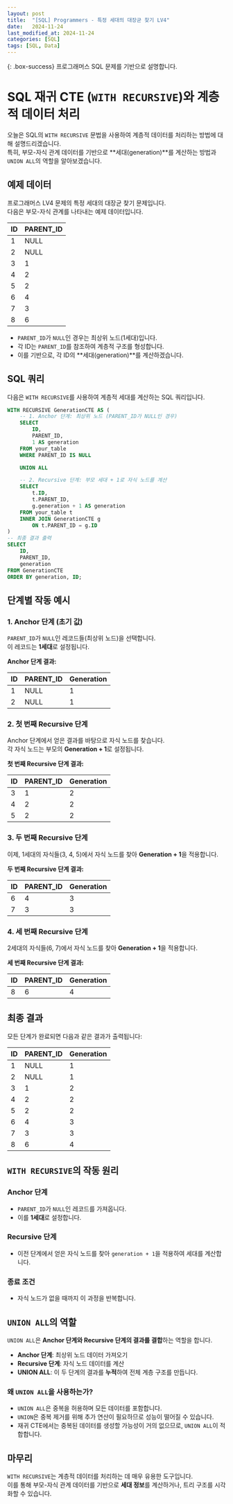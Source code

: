 ```yaml
---
layout: post
title:  "[SQL] Programmers - 특정 세대의 대장균 찾기 LV4"
date:   2024-11-24
last_modified_at: 2024-11-24
categories: [SQL]
tags: [SQL, Data]
---
```


{: .box-success}
프로그래머스 SQL 문제를 기반으로 설명합니다.

# SQL 재귀 CTE (`WITH RECURSIVE`)와 계층적 데이터 처리

오늘은 SQL의 `WITH RECURSIVE` 문법을 사용하여 계층적 데이터를 처리하는 방법에 대해 설명드리겠습니다.    
특히, 부모-자식 관계 데이터를 기반으로 **세대(generation)**를 계산하는 방법과 `UNION ALL`의 역할을 알아보겠습니다.  

## 예제 데이터

프로그래머스 LV4 문제의 특정 세대의 대장균 찾기 문제입니다.  
다음은 부모-자식 관계를 나타내는 예제 데이터입니다.  

| ID  | PARENT_ID |
|-----|-----------|
| 1   | NULL      |
| 2   | NULL      |
| 3   | 1         |
| 4   | 2         |
| 5   | 2         |
| 6   | 4         |
| 7   | 3         |
| 8   | 6         |

- `PARENT_ID`가 `NULL`인 경우는 최상위 노드(1세대)입니다.
- 각 ID는 `PARENT_ID`를 참조하여 계층적 구조를 형성합니다.
- 이를 기반으로, 각 ID의 **세대(generation)**를 계산하겠습니다.

## SQL 쿼리

다음은 `WITH RECURSIVE`를 사용하여 계층적 세대를 계산하는 SQL 쿼리입니다.

```sql
WITH RECURSIVE GenerationCTE AS (
    -- 1. Anchor 단계: 최상위 노드 (PARENT_ID가 NULL인 경우)
    SELECT 
        ID,
        PARENT_ID,
        1 AS generation
    FROM your_table
    WHERE PARENT_ID IS NULL

    UNION ALL

    -- 2. Recursive 단계: 부모 세대 + 1로 자식 노드를 계산
    SELECT 
        t.ID,
        t.PARENT_ID,
        g.generation + 1 AS generation
    FROM your_table t
    INNER JOIN GenerationCTE g
        ON t.PARENT_ID = g.ID
)
-- 최종 결과 출력
SELECT 
    ID,
    PARENT_ID,
    generation
FROM GenerationCTE
ORDER BY generation, ID;
```

## 단계별 작동 예시

### 1. Anchor 단계 (초기 값)
`PARENT_ID`가 `NULL`인 레코드들(최상위 노드)을 선택합니다.   
이 레코드는 **1세대**로 설정됩니다.  

**Anchor 단계 결과:**

| ID  | PARENT_ID | Generation |
|-----|-----------|------------|
| 1   | NULL      | 1          |
| 2   | NULL      | 1          |

### 2. 첫 번째 Recursive 단계
Anchor 단계에서 얻은 결과를 바탕으로 자식 노드를 찾습니다.    
각 자식 노드는 부모의 **Generation + 1**로 설정됩니다.  

**첫 번째 Recursive 단계 결과:**

| ID  | PARENT_ID | Generation |
|-----|-----------|------------|
| 3   | 1         | 2          |
| 4   | 2         | 2          |
| 5   | 2         | 2          |

### 3. 두 번째 Recursive 단계
이제, 1세대의 자식들(3, 4, 5)에서 자식 노드를 찾아 **Generation + 1**을 적용합니다.  

**두 번째 Recursive 단계 결과:**

| ID  | PARENT_ID | Generation |
|-----|-----------|------------|
| 6   | 4         | 3          |
| 7   | 3         | 3          |

### 4. 세 번째 Recursive 단계
2세대의 자식들(6, 7)에서 자식 노드를 찾아 **Generation + 1**을 적용합니다.  

**세 번째 Recursive 단계 결과:**

| ID  | PARENT_ID | Generation |
|-----|-----------|------------|
| 8   | 6         | 4          |

## 최종 결과

모든 단계가 완료되면 다음과 같은 결과가 출력됩니다:

| ID  | PARENT_ID | Generation |
|-----|-----------|------------|
| 1   | NULL      | 1          |
| 2   | NULL      | 1          |
| 3   | 1         | 2          |
| 4   | 2         | 2          |
| 5   | 2         | 2          |
| 6   | 4         | 3          |
| 7   | 3         | 3          |
| 8   | 6         | 4          |

## `WITH RECURSIVE`의 작동 원리

### Anchor 단계
- `PARENT_ID`가 `NULL`인 레코드를 가져옵니다.  
- 이를 **1세대**로 설정합니다.  

### Recursive 단계
- 이전 단계에서 얻은 자식 노드를 찾아 `generation + 1`을 적용하여 세대를 계산합니다.  

### 종료 조건
- 자식 노드가 없을 때까지 이 과정을 반복합니다.  

## `UNION ALL`의 역할

`UNION ALL`은 **Anchor 단계와 Recursive 단계의 결과를 결합**하는 역할을 합니다.  

- **Anchor 단계**: 최상위 노드 데이터 가져오기
- **Recursive 단계**: 자식 노드 데이터를 계산
- **UNION ALL**: 이 두 단계의 결과를 **누적**하여 전체 계층 구조를 만듭니다.

### 왜 `UNION ALL`을 사용하는가?
- `UNION ALL`은 중복을 허용하며 모든 데이터를 포함합니다.
- `UNION`은 중복 제거를 위해 추가 연산이 필요하므로 성능이 떨어질 수 있습니다.
- 재귀 CTE에서는 중복된 데이터를 생성할 가능성이 거의 없으므로, `UNION ALL`이 적합합니다.

## 마무리

`WITH RECURSIVE`는 계층적 데이터를 처리하는 데 매우 유용한 도구입니다.    
이를 통해 부모-자식 관계 데이터를 기반으로 **세대 정보**를 계산하거나, 트리 구조를 시각화할 수 있습니다.
